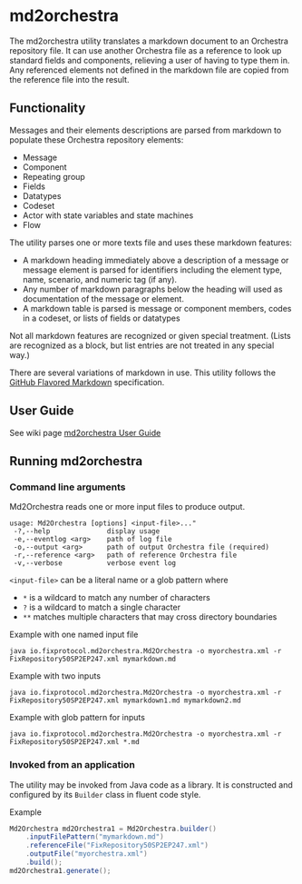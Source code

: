 # md2orchestra

The md2orchestra utility translates a markdown document to an Orchestra repository file. It can use another Orchestra file as a reference to look up standard fields and components, relieving a user of having to type them in. Any referenced elements not defined in the markdown file are copied from the reference file into the result.

## Functionality

Messages and their elements descriptions are parsed from markdown to populate these Orchestra repository elements:

* Message
* Component
* Repeating group
* Fields
* Datatypes
* Codeset
* Actor with state variables and state machines
* Flow

The utility parses one or more texts file and uses these markdown features:

* A markdown heading immediately above a description of a message or message element is parsed for identifiers including the element type, name, scenario, and numeric tag (if any).
* Any number of markdown paragraphs below the heading will used as documentation of the message or element.
* A markdown table is parsed is message or component members, codes in a codeset, or lists of fields or datatypes

Not all markdown features are recognized or given special treatment. (Lists are recognized as a block, but list entries are not treated in any special way.)

There are several variations of markdown in use. This utility follows the [GitHub Flavored Markdown](https://github.github.com/gfm/) specification.

## User Guide

See wiki page [md2orchestra User Guide](https://github.com/FIXTradingCommunity/tablature/wiki/md2orchestra-User-Guide)

## Running md2orchestra

### Command line arguments

Md2Orchestra reads one or more input files to produce output.

```
usage: Md2Orchestra [options] <input-file>..."
 -?,--help              display usage
 -e,--eventlog <arg>    path of log file
 -o,--output <arg>      path of output Orchestra file (required)
 -r,--reference <arg>   path of reference Orchestra file
 -v,--verbose           verbose event log
```

`<input-file>` can be a literal name or a glob pattern where 
- `*` is a wildcard to match any number of characters
- `?` is a wildcard to match a single character
- `**` matches multiple characters that may cross directory boundaries

Example with one named input file

```
java io.fixprotocol.md2orchestra.Md2Orchestra -o myorchestra.xml -r FixRepository50SP2EP247.xml mymarkdown.md
```

Example with two inputs

```
java io.fixprotocol.md2orchestra.Md2Orchestra -o myorchestra.xml -r FixRepository50SP2EP247.xml mymarkdown1.md mymarkdown2.md
```

Example with glob pattern for inputs
```
java io.fixprotocol.md2orchestra.Md2Orchestra -o myorchestra.xml -r FixRepository50SP2EP247.xml *.md
```

### Invoked from an application

The utility may be invoked from Java code as a library. It is constructed and configured by its `Builder` class in fluent code style.

Example

```java
Md2Orchestra md2Orchestra1 = Md2Orchestra.builder()
    .inputFilePattern("mymarkdown.md")
    .referenceFile("FixRepository50SP2EP247.xml")
    .outputFile("myorchestra.xml")
    .build();
md2Orchestra1.generate();
```

